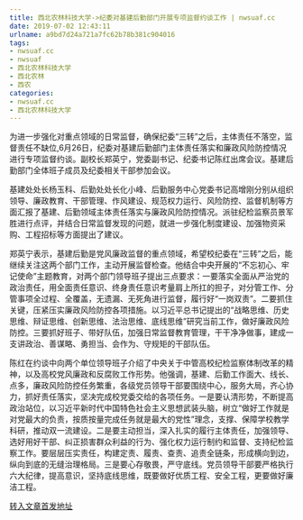 ```yaml
---
title: 西北农林科技大学->纪委对基建后勤部门开展专项监督约谈工作 | nwsuaf.cc
date: 2019-07-02 12:43:11
urlname: a9bd7d24a721a7fc62b78b381c904016
tags: 
- nwsuaf.cc
- nwsuaf
- 西北农林科技大学
- 西北农林
- 西农
categories:
- nwsuaf.cc
- 西北农林科技大学
---
```



为进一步强化对重点领域的日常监督，确保纪委“三转”之后，主体责任不落空，监督责任不缺位,6月26日，纪委对基建后勤部门主体责任落实和廉政风险防控情况进行专项监督约谈。副校长郑英宁，党委副书记、纪委书记陈红出席会议。基建后勤部门全体班子成员及纪委相关干部参加会议。

基建处处长杨玉科、后勤处处长化小峰、后勤服务中心党委书记高增刚分别从组织领导、廉政教育、干部管理、作风建设、规范权力运行、风险防控、监督机制等方面汇报了基建、后勤领域主体责任落实与廉政风险防控情况。派驻纪检监察员景军胜进行点评，并结合日常监督发现的问题，就进一步强化制度建设、加强物资采购、工程招标等方面提出了建议。

郑英宁表示，基建后勤是党风廉政监督的重点领域，希望校纪委在“三转”之后，能继续关注这两个部门工作，主动开展监督检查。他结合中央开展的“不忘初心、牢记使命”主题教育，对两个部门领导班子提出三点要求：一要落实全面从严治党的政治责任，用全面责任意识、终身责任意识考量肩上所扛的担子，对分管工作、分管事项全过程、全覆盖，无遗漏、无死角进行监督，履行好“一岗双责”。二要抓住关键，压紧压实廉政风险防控各项措施。以习近平总书记提出的“战略思维、历史思维、辩证思维、创新思维、法治思维、底线思维”研究当前工作，做好廉政风险防控。三要抓好班子、带好队伍，加强日常监督教育管理，干干净净做事，建成一支讲政治、善谋略、勇担当、会作为、守规矩的干部队伍。

陈红在约谈中向两个单位领导班子介绍了中央关于中管高校纪检监察体制改革的精神，以及高校党风廉政和反腐败工作形势。他强调，基建、后勤工作面大、线长、点多，廉政风险防控任务繁重，各级党员领导干部要围绕中心，服务大局，齐心协力，抓好责任落实，坚决完成校党委交给的各项任务。一是要认清形势，不断提高政治站位，以习近平新时代中国特色社会主义思想武装头脑，树立“做好工作就是对党最大的负责，按质按量完成任务就是最大的党性”理念，支撑、保障学校教学科研，推动双一流建设。二是要主动担当，深入扎实的履行主体责任，加强领导、选好用好干部、纠正损害群众利益的行为、强化权力运行制约和监督、支持纪检监察工作。要层层压实责任，构建定责、履责、查责、追责全链条，形成横向到边，纵向到底的无缝治理格局。三是要心存敬畏，严守底线。党员领导干部要严格执行六大纪律，提高意识，坚持底线思维，既要做好优质工程、安全工程，更要做好廉洁工程。





[转入文章首发地址](https://news.nwsuaf.edu.cn/xnxw/90662.htm)
